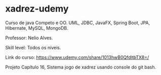 # xadrez-udemy

Curso de java Competo e OO. UML, JDBC, JavaFX, Spring Boot, JPA, Hibernate, MySQL, MongoDB.

Professor: Nelio Alves.

Skill level: Todos os níveis.

Link do curso: https://www.udemy.com/share/1013hwB0QfdltbTX8=/

Projeto Capítulo 16, Sistema jogo de xadrez usando console do git bash.
